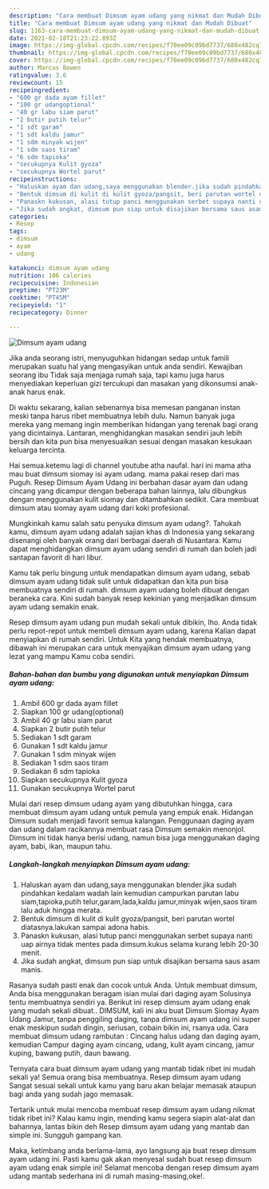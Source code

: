 ```yaml
---
description: "Cara membuat Dimsum ayam udang yang nikmat dan Mudah Dibuat"
title: "Cara membuat Dimsum ayam udang yang nikmat dan Mudah Dibuat"
slug: 1163-cara-membuat-dimsum-ayam-udang-yang-nikmat-dan-mudah-dibuat
date: 2021-02-18T21:23:22.893Z
image: https://img-global.cpcdn.com/recipes/f70ee09c09bd7737/680x482cq70/dimsum-ayam-udang-foto-resep-utama.jpg
thumbnail: https://img-global.cpcdn.com/recipes/f70ee09c09bd7737/680x482cq70/dimsum-ayam-udang-foto-resep-utama.jpg
cover: https://img-global.cpcdn.com/recipes/f70ee09c09bd7737/680x482cq70/dimsum-ayam-udang-foto-resep-utama.jpg
author: Marcus Bowen
ratingvalue: 3.6
reviewcount: 15
recipeingredient:
- "600 gr dada ayam fillet"
- "100 gr udangoptional"
- "40 gr labu siam parut"
- "2 butir putih telur"
- "1 sdt garam"
- "1 sdt kaldu jamur"
- "1 sdm minyak wijen"
- "1 sdm saos tiram"
- "6 sdm tapioka"
- "secukupnya Kulit gyoza"
- "secukupnya Wortel parut"
recipeinstructions:
- "Haluskan ayam dan udang,saya menggunakan blender.jika sudah pindahkan kedalam wadah lain kemudian campurkan parutan labu siam,tapioka,putih telur,garam,lada,kaldu jamur,minyak wijen,saos tiram lalu aduk hingga merata."
- "Bentuk dimsum di kulit di kulit gyoza/pangsit, beri parutan wortel diatasnya.lakukan sampai adona habis."
- "Panaskn kukusan, alasi tutup panci menggunakan serbet supaya nanti uap airnya tidak mentes pada dimsum.kukus selama kurang lebih 20-30 menit."
- "Jika sudah angkat, dimsum pun siap untuk disajikan bersama saus asam manis."
categories:
- Resep
tags:
- dimsum
- ayam
- udang

katakunci: dimsum ayam udang 
nutrition: 106 calories
recipecuisine: Indonesian
preptime: "PT23M"
cooktime: "PT45M"
recipeyield: "1"
recipecategory: Dinner

---
```



![Dimsum ayam udang](https://img-global.cpcdn.com/recipes/f70ee09c09bd7737/680x482cq70/dimsum-ayam-udang-foto-resep-utama.jpg)

Jika anda seorang istri, menyuguhkan hidangan sedap untuk famili merupakan suatu hal yang mengasyikan untuk anda sendiri. Kewajiban seorang ibu Tidak saja menjaga rumah saja, tapi kamu juga harus menyediakan keperluan gizi tercukupi dan masakan yang dikonsumsi anak-anak harus enak.

Di waktu  sekarang, kalian sebenarnya bisa memesan panganan instan meski tanpa harus ribet membuatnya lebih dulu. Namun banyak juga mereka yang memang ingin memberikan hidangan yang terenak bagi orang yang dicintainya. Lantaran, menghidangkan masakan sendiri jauh lebih bersih dan kita pun bisa menyesuaikan sesuai dengan masakan kesukaan keluarga tercinta. 

Hai semua.ketemu lagi di channel youtube atha naufal. hari ini mama atha mau buat dimsum siomay isi ayam udang. mama pakai resep dari mas Puguh. Resep Dimsum Ayam Udang ini berbahan dasar ayam dan udang cincang yang dicampur dengan beberapa bahan lainnya, lalu dibungkus dengan menggunakan kulit siomay dan ditambahkan sedikit. Cara membuat dimsum atau siomay ayam udang dari koki profesional.

Mungkinkah kamu salah satu penyuka dimsum ayam udang?. Tahukah kamu, dimsum ayam udang adalah sajian khas di Indonesia yang sekarang disenangi oleh banyak orang dari berbagai daerah di Nusantara. Kamu dapat menghidangkan dimsum ayam udang sendiri di rumah dan boleh jadi santapan favorit di hari libur.

Kamu tak perlu bingung untuk mendapatkan dimsum ayam udang, sebab dimsum ayam udang tidak sulit untuk didapatkan dan kita pun bisa membuatnya sendiri di rumah. dimsum ayam udang boleh dibuat dengan beraneka cara. Kini sudah banyak resep kekinian yang menjadikan dimsum ayam udang semakin enak.

Resep dimsum ayam udang pun mudah sekali untuk dibikin, lho. Anda tidak perlu repot-repot untuk membeli dimsum ayam udang, karena Kalian dapat menyiapkan di rumah sendiri. Untuk Kita yang hendak membuatnya, dibawah ini merupakan cara untuk menyajikan dimsum ayam udang yang lezat yang mampu Kamu coba sendiri.

<!--inarticleads1-->

##### Bahan-bahan dan bumbu yang digunakan untuk menyiapkan Dimsum ayam udang:

1. Ambil 600 gr dada ayam fillet
1. Siapkan 100 gr udang(optional)
1. Ambil 40 gr labu siam parut
1. Siapkan 2 butir putih telur
1. Sediakan 1 sdt garam
1. Gunakan 1 sdt kaldu jamur
1. Gunakan 1 sdm minyak wijen
1. Sediakan 1 sdm saos tiram
1. Sediakan 6 sdm tapioka
1. Siapkan secukupnya Kulit gyoza
1. Gunakan secukupnya Wortel parut


Mulai dari resep dimsum udang ayam yang dibutuhkan hingga, cara membuat dimsum ayam udang untuk pemula yang empuk enak. Hidangan Dimsum sudah menjadi favorit semua kalangan. Penggunaan daging ayam dan udang dalam racikannya membuat rasa Dimsum semakin menonjol. Dimsum ini tidak hanya berisi udang, namun bisa juga menggunakan daging ayam, babi, ikan, maupun tahu. 

<!--inarticleads2-->

##### Langkah-langkah menyiapkan Dimsum ayam udang:

1. Haluskan ayam dan udang,saya menggunakan blender.jika sudah pindahkan kedalam wadah lain kemudian campurkan parutan labu siam,tapioka,putih telur,garam,lada,kaldu jamur,minyak wijen,saos tiram lalu aduk hingga merata.
1. Bentuk dimsum di kulit di kulit gyoza/pangsit, beri parutan wortel diatasnya.lakukan sampai adona habis.
1. Panaskn kukusan, alasi tutup panci menggunakan serbet supaya nanti uap airnya tidak mentes pada dimsum.kukus selama kurang lebih 20-30 menit.
1. Jika sudah angkat, dimsum pun siap untuk disajikan bersama saus asam manis.


Rasanya sudah pasti enak dan cocok untuk Anda. Untuk membuat dimsum, Anda bisa menggunakan beragam isian mulai dari daging ayam Solusinya tentu membuatnya sendiri ya. Berikut ini resep dimsum ayam udang enak yang mudah sekali dibuat.. DIMSUM, kali ini aku buat Dimsum Siomay Ayam Udang Jamur, tanpa penggiling daging, tanpa dimsum ayam udang ini super enak meskipun sudah dingin, seriusan, cobain bikin ini, rsanya uda. Cara membuat dimsum udang rambutan : Cincang halus udang dan daging ayam, kemudian Campur daging ayam cincang, udang, kulit ayam cincang, jamur kuping, bawang putih, daun bawang. 

Ternyata cara buat dimsum ayam udang yang mantab tidak ribet ini mudah sekali ya! Semua orang bisa membuatnya. Resep dimsum ayam udang Sangat sesuai sekali untuk kamu yang baru akan belajar memasak ataupun bagi anda yang sudah jago memasak.

Tertarik untuk mulai mencoba membuat resep dimsum ayam udang nikmat tidak ribet ini? Kalau kamu ingin, mending kamu segera siapin alat-alat dan bahannya, lantas bikin deh Resep dimsum ayam udang yang mantab dan simple ini. Sungguh gampang kan. 

Maka, ketimbang anda berlama-lama, ayo langsung aja buat resep dimsum ayam udang ini. Pasti kamu gak akan menyesal sudah buat resep dimsum ayam udang enak simple ini! Selamat mencoba dengan resep dimsum ayam udang mantab sederhana ini di rumah masing-masing,oke!.

